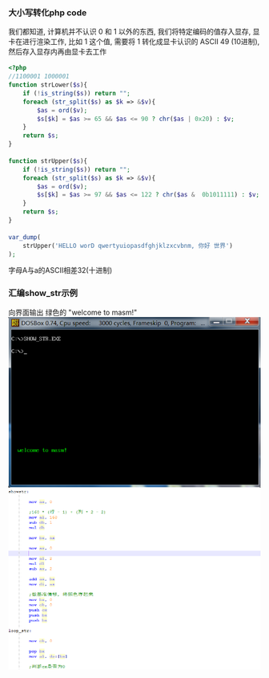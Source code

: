 ### 大小写转化php code
我们都知道, 计算机并不认识 0 和 1 以外的东西, 我们将特定编码的值存入显存, 显卡在进行渲染工作, 比如 1 这个值, 需要将 1 转化成显卡认识的 ASCII 49 (10进制), 然后存入显存内再由显卡去工作
```php
<?php
//1100001 1000001
function strLower($s){
    if (!is_string($s)) return "";
    foreach (str_split($s) as $k => &$v){
        $as = ord($v);
        $s[$k] = $as >= 65 && $as <= 90 ? chr($as | 0x20) : $v;
    }
    return $s;
}

function strUpper($s){
    if (!is_string($s)) return "";
    foreach (str_split($s) as $k => &$v){
        $as = ord($v);
        $s[$k] = $as >= 97 && $as <= 122 ? chr($as &  0b1011111) : $v;
    }
    return $s;
}

var_dump(
    strUpper('HELLO worD qwertyuiopasdfghjklzxcvbnm, 你好 世界')
);
```
字母A与a的ASCII相差32(十进制)

### 汇编show_str示例
向界面输出 绿色的 "welcome to masm!"
![](/assets/2019-01-11_113347.png)
![](/assets/2019-01-11_113624.png)

